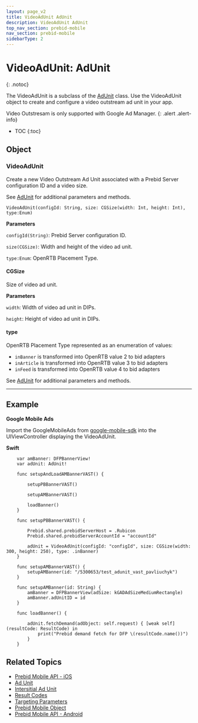 ```yaml
---
layout: page_v2
title: VideoAdUnit AdUnit
description: VideoAdUnit AdUnit
top_nav_section: prebid-mobile
nav_section: prebid-mobile
sidebarType: 2
---
```


# VideoAdUnit: AdUnit
{: .notoc}

The VideoAdUnit is a subclass of the [AdUnit]({{site.baseurl}}/prebid-mobile/pbm-api/ios/pbm-adunit-ios.html) class. Use the VideoAdUnit object to create and configure a video outstream ad unit in your app.

Video Outstresam is only supported with Google Ad Manager.
{: .alert .alert-info}

- TOC
 {:toc}

## Object

### VideoAdUnit

Create a new Video Outstream Ad Unit associated with a Prebid Server configuration ID and a video size.


See [AdUnit]({{site.baseurl}}/prebid-mobile/pbm-api/ios/pbm-adunit-ios.html) for additional parameters and methods.

`VideoAdUnit(configId: String, size: CGSize(width: Int, height: Int), type:Enum)`

**Parameters**

`configId(String)`: Prebid Server configuration ID.

`size(CGSize)`: Width and height of the video ad unit.

`type:Enum`: OpenRTB Placement Type.


#### CGSize

Size of video ad unit.

**Parameters**

`width`: Width of video ad unit in DIPs.

`height`: Height of video ad unit in DIPs.


#### type

OpenRTB Placement Type represented as an enumeration of values:

* `inBanner` is transformed into OpenRTB value 2 to bid adapters
* `inArticle` is transformed into OpenRTB value 3 to bid adapters
* `inFeed` is transformed into OpenRTB value 4 to bid adapters




See [AdUnit]({{site.baseurl}}/prebid-mobile/pbm-api/ios/pbm-adunit-ios.html) for additional parameters and methods.

---

## Example



**Google Mobile Ads**

Import the GoogleMobileAds from [google-mobile-sdk](https://developers.google.com/admob/ios/download) into the UIViewController displaying the VideoAdUnit.

**Swift**
```
    var amBanner: DFPBannerView!
    var adUnit: AdUnit!

    func setupAndLoadAMBannerVAST() {

        setupPBBannerVAST()

        setupAMBannerVAST()

        loadBanner()
    }

    func setupPBBannerVAST() {

        Prebid.shared.prebidServerHost = .Rubicon
        Prebid.shared.prebidServerAccountId = "accountId"

        adUnit = VideoAdUnit(configId: "configId", size: CGSize(width: 300, height: 250), type: .inBanner)
    }

    func setupAMBannerVAST() {
        setupAMBanner(id: "/5300653/test_adunit_vast_pavliuchyk")
    }

    func setupAMBanner(id: String) {
        amBanner = DFPBannerView(adSize: kGADAdSizeMediumRectangle)
        amBanner.adUnitID = id
    }

    func loadBanner() {

        adUnit.fetchDemand(adObject: self.request) { [weak self] (resultCode: ResultCode) in
            print("Prebid demand fetch for DFP \(resultCode.name())")
        }
    }

```




## Related Topics

- [Prebid Mobile API - iOS]({{site.baseurl}}/prebid-mobile/pbm-api/ios/pbm-api-ios.html)
- [Ad Unit]({{site.baseurl}}/prebid-mobile/pbm-api/ios/pbm-adunit-ios.html)
- [Intersitial Ad Unit]({{site.baseurl}}/prebid-mobile/pbm-api/ios/pbm-bannerinterstitialadunit-ios.html)
- [Result Codes]({{site.baseurl}}/prebid-mobile/pbm-api/ios/pbm-api-result-codes-ios.html)
- [Targeting Parameters]({{site.baseurl}}/prebid-mobile/pbm-api/ios/pbm-targeting-ios.html)
- [Prebid Mobile Object]({{site.baseurl}}/prebid-mobile/pbm-api/ios/prebidmobile-object-ios.html)
- [Prebid Mobile API - Android]({{site.baseurl}}/prebid-mobile/pbm-api/android/pbm-api-android.html)
